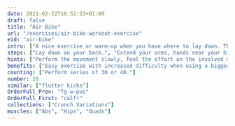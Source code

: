 ```yaml
---
date: 2021-02-22T10:52:53+01:00
draft: false
title: "Air Bike"
url: "/exercises/air-bike-workout-exercise"
eid: "air-bike"
intro: ["A nice exercise or warm-up when you have where to lay down. The movement adds an hip dynamic allied to abs movement.."]
steps: ["Lay down on your back.", "Extend your arms, hands near your hips.", "Slightly raise your legs, bending the knees.", "Extend one leg, while bringing the opposite knee close to your chest, like pedaling a bike.", "This is one repetition.", "Now switch, extending and bending alternate legs."]
hints: ["Perform the movement slowly, feel the effort on the involved muscles.", "You should not strain your neck."]
benefits: ["Easy exercise with increased difficulty when using a bigger number of reps.", "Activates abs with a light and dyamic movement."]
counting: ["Perform series of 30 or 40."]
number: 28
similar: ["flutter kicks"]
OrderFull_Prev: "fg-w-pus"
OrderFull_First: "calfr"
collections: ["Crunch Variations"]
muscles: ["Abs", "Hips", "Quads"]
---
```

